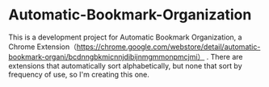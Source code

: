 # Automatic-Bookmark-Organization
This is a development project for Automatic Bookmark Organization, a Chrome Extension（https://chrome.google.com/webstore/detail/automatic-bookmark-organi/bcdnngbkmicnnjdibijnmgmmonpmcjmi） .
There are extensions that automatically sort alphabetically, but none that sort by frequency of use, so I'm creating this one.
